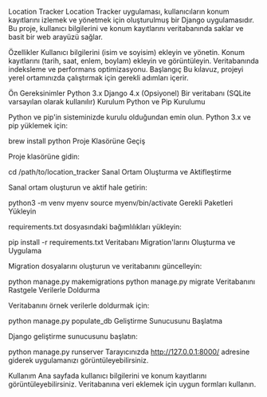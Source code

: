 Location Tracker
Location Tracker uygulaması, kullanıcıların konum kayıtlarını izlemek ve yönetmek için oluşturulmuş bir Django uygulamasıdır. Bu proje, kullanıcı bilgilerini ve konum kayıtlarını veritabanında saklar ve basit bir web arayüzü sağlar.

Özellikler
Kullanıcı bilgilerini (isim ve soyisim) ekleyin ve yönetin.
Konum kayıtlarını (tarih, saat, enlem, boylam) ekleyin ve görüntüleyin.
Veritabanında indeksleme ve performans optimizasyonu.
Başlangıç
Bu kılavuz, projeyi yerel ortamınızda çalıştırmak için gerekli adımları içerir.

Ön Gereksinimler
Python 3.x
Django 4.x
(Opsiyonel) Bir veritabanı (SQLite varsayılan olarak kullanılır)
Kurulum
Python ve Pip Kurulumu

Python ve pip'in sisteminizde kurulu olduğundan emin olun. Python 3.x ve pip yüklemek için:

brew install python
Proje Klasörüne Geçiş

Proje klasörüne gidin:

cd /path/to/location_tracker
Sanal Ortam Oluşturma ve Aktifleştirme

Sanal ortam oluşturun ve aktif hale getirin:

python3 -m venv myenv
source myenv/bin/activate
Gerekli Paketleri Yükleyin

requirements.txt dosyasındaki bağımlılıkları yükleyin:

pip install -r requirements.txt
Veritabanı Migration'larını Oluşturma ve Uygulama

Migration dosyalarını oluşturun ve veritabanını güncelleyin:

python manage.py makemigrations
python manage.py migrate
Veritabanını Rastgele Verilerle Doldurma

Veritabanını örnek verilerle doldurmak için:

python manage.py populate_db
Geliştirme Sunucusunu Başlatma

Django geliştirme sunucusunu başlatın:


python manage.py runserver
Tarayıcınızda http://127.0.0.1:8000/ adresine giderek uygulamanızı görüntüleyebilirsiniz.

Kullanım
Ana sayfada kullanıcı bilgilerini ve konum kayıtlarını görüntüleyebilirsiniz.
Veritabanına veri eklemek için uygun formları kullanın.
